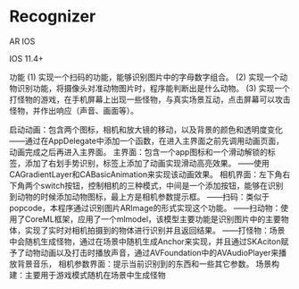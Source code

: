 # Recognizer
AR IOS

IOS 11.4+

功能
(1) 实现一个扫码的功能，能够识别图片中的字母数字组合。
(2) 实现一个动物识别功能，将摄像头对准动物图片时，程序能判断出是什么动物。
(3) 实现一个打怪物的游戏，在手机屏幕上出现一些怪物，与真实场景互动，点击屏幕可以攻击怪物，并作出响应（声音、画面等）。

启动动画：包含两个图标，相机和放大镜的移动，以及背景的颜色和透明度变化
——通过在AppDelegate中添加一个函数，在进入主界面之前先调用动画页面，动画完成之后再进入主界面。
主界面：包含一个app图标和一个滑动解锁的标签，添加了右划手势识别，标签上添加了动画实现滑动高亮效果。
——使用CAGradientLayer和CABasicAnimation来实现该动画效果。
相机界面：左下角右下角两个switch按钮，控制相机的三种模式，中间是一个添加按钮，能够在识别到动物的时候添加动物图标，最上方是相机参数提示框。
——扫码：类似于popcode，本程序通过识别图片ARImage的形式实现这个功能。
——扫动物：使用了CoreML框架，应用了一个mlmodel，该模型主要功能是识别图片中的主要物体，实现了实时对相机拍摄到的物体进行识别并且返回结果。
——打怪物：场景中会随机生成怪物，通过在场景中随机生成Anchor来实现，并且通过SKAciton赋予了动物动画以及打击时播放声音，通过AVFoundation中的AVAudioPlayer来播放背景音乐，
相机参数界面：提示当前识别到的东西和一些其它参数。
场景构建：主要用于游戏模式随机在场景中生成怪物


